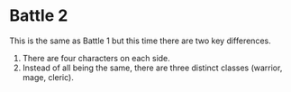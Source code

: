 # Battle 2
This is the same as Battle 1 but this time there are two key differences.
1. There are four characters on each side.
2. Instead of all being the same, there are three distinct classes (warrior, mage, cleric).